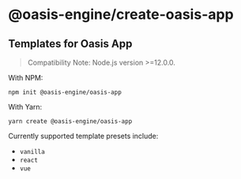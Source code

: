 # @oasis-engine/create-oasis-app

## Templates for Oasis App

> Compatibility Note: Node.js version >=12.0.0.

With NPM:

```shell
npm init @oasis-engine/oasis-app
```

With Yarn:

```shell
yarn create @oasis-engine/oasis-app
```

Currently supported template presets include:

- `vanilla`
- `react`
- `vue`
